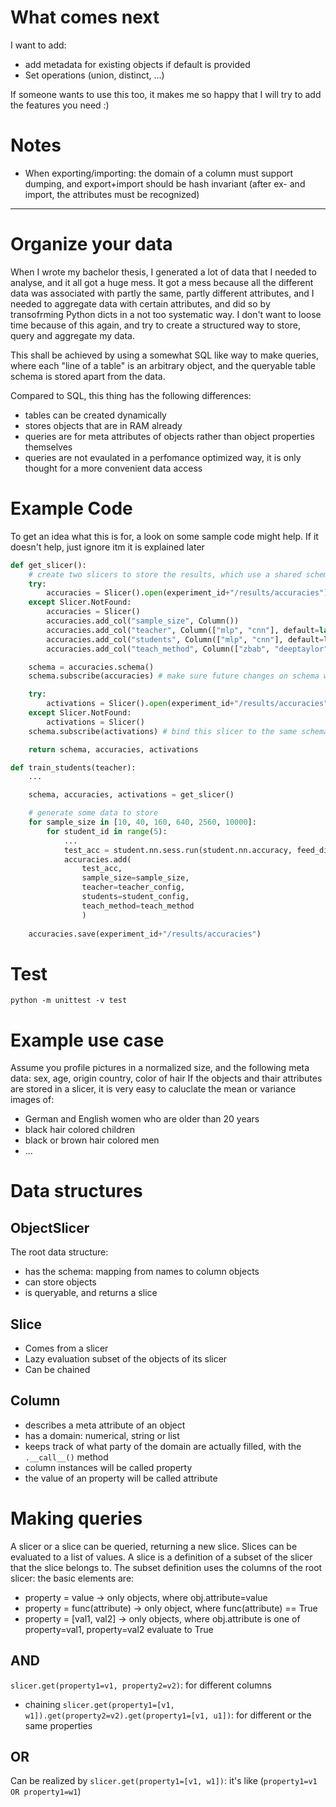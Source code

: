 # What comes next
I want to add:
- add metadata for existing objects if default is provided
- Set operations (union, distinct, ...)

If someone wants to use this too, it makes me so happy that I will try to add the features you need :)

# Notes
- When exporting/importing: the domain of a column must support dumping, and export+import should be hash invariant (after ex- and import, the attributes must be recognized)

-----------------------------------------------------------

# Organize your data

When I wrote my bachelor thesis, I generated a lot of data that I needed to analyse, and it all got a huge mess.
It got a mess because all the different data was associated with partly the same, partly different attributes, and I needed to aggregate data with certain attributes, and did so by transofrming Python dicts in a not too systematic way. I don't want to loose time because of this again, and try to create a structured way to store, query and aggregate my data.

This shall be achieved by using a somewhat SQL like way to make queries, where each "line of a table" is an arbitrary object, and the queryable table schema is stored apart from the data.

Compared to SQL, this thing has the following differences:
- tables can be created dynamically
- stores objects that are in RAM already
- queries are for meta attributes of objects rather than object properties themselves
- queries are not evaulated in a perfomance optimized way, it is only thought for a more convenient data access

# Example Code
To get an idea what this is for, a look on some sample code might help. If it doesn't help, just ignore itm it is explained later

```Python
def get_slicer():
	# create two slicers to store the results, which use a shared schema
	try:
		accuracies = Slicer().open(experiment_id+"/results/accuracies")
	except Slicer.NotFound:
		accuracies = Slicer()
		accuracies.add_col("sample_size", Column())
		accuracies.add_col("teacher", Column(["mlp", "cnn"], default=lambda config: config["a_name"]))
		accuracies.add_col("students", Column(["mlp", "cnn"], default=lambda config: config["a_name"]))
		accuracies.add_col("teach_method", Column(["zbab", "deeptaylor"]))

	schema = accuracies.schema()
	schema.subscribe(accuracies) # make sure future changes on schema will by synced with accuracies

	try:
		activations = Slicer().open(experiment_id+"/results/accuracies")
	except Slicer.NotFound:
		activations = Slicer()
	schema.subscribe(activations) # bind this slicer to the same schema

	return schema, accuracies, activations

def train_students(teacher):
	...

	schema, accuracies, activations = get_slicer()

	# generate some data to store
	for sample_size in [10, 40, 160, 640, 2560, 10000]:
		for student_id in range(5):
			...
			test_acc = student.nn.sess.run(student.nn.accuracy, feed_dict=student_data.test_dict())
			accuracies.add(
				test_acc,
				sample_size=sample_size,
				teacher=teacher_config,
				students=student_config,
				teach_method=teach_method
				)
		
	accuracies.save(experiment_id+"/results/accuracies")
```

# Test
`python -m unittest -v test`

# Example use case
Assume you profile pictures in a normalized size, and the following meta data: sex, age, origin country, color of hair
If the objects and thair attributes are stored in a slicer, it is very easy to caluclate the mean or variance images of:
- German and English women who are older than 20 years
- black hair colored children
- black or brown hair colored men
- ...

# Data structures
## ObjectSlicer
The root data structure:
- has the schema: mapping from names to column objects
- can store objects
- is queryable, and returns a slice

## Slice
- Comes from a slicer
- Lazy evaluation subset of the objects of its slicer
- Can be chained

## Column
- describes a meta attribute of an object
- has a domain: numerical, string or list
- keeps track of what party of the domain are actually filled, with the `.__call__()` method
- column instances will be called property
- the value of an property will be called attribute

# Making queries
A slicer or a slice can be queried, returning a new slice. Slices can be evaluated to a list of values.
A slice is a definition of a subset of the slicer that the slice belongs to.
The subset definition uses the columns of the root slicer: the basic elements are:
- property = value -> only objects, where obj.attribute=value
- property = func(attribute) -> only object, where func(attribute) == True
- property = [val1, val2] -> only  objects, where obj.attribute is one of property=val1, property=val2 evaluate to True
## AND
`slicer.get(property1=v1, property2=v2)`: for different columns
- chaining `slicer.get(property1=[v1, w1]).get(property2=v2).get(property1=[v1, u1])`: for different or the same properties
## OR
Can be realized by `slicer.get(property1=[v1, w1])`: it's like (`property1=v1 OR property1=w1`)

